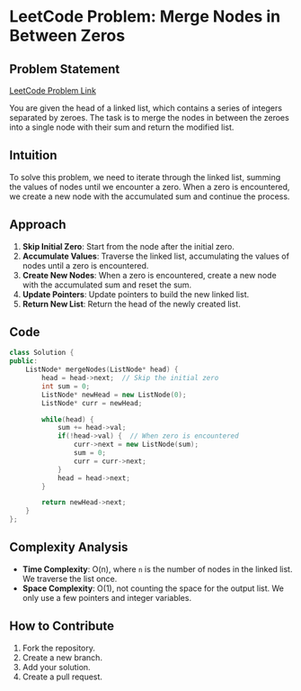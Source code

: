 # LeetCode Problem: Merge Nodes in Between Zeros

## Problem Statement

[LeetCode Problem Link](https://leetcode.com/problems/merge-nodes-in-between-zeros/)

You are given the head of a linked list, which contains a series of integers separated by zeroes. The task is to merge the nodes in between the zeroes into a single node with their sum and return the modified list.

## Intuition

To solve this problem, we need to iterate through the linked list, summing the values of nodes until we encounter a zero. When a zero is encountered, we create a new node with the accumulated sum and continue the process.

## Approach

1. **Skip Initial Zero**: Start from the node after the initial zero.
2. **Accumulate Values**: Traverse the linked list, accumulating the values of nodes until a zero is encountered.
3. **Create New Nodes**: When a zero is encountered, create a new node with the accumulated sum and reset the sum.
4. **Update Pointers**: Update pointers to build the new linked list.
5. **Return New List**: Return the head of the newly created list.

## Code

```cpp
class Solution {
public:
    ListNode* mergeNodes(ListNode* head) {
        head = head->next;  // Skip the initial zero
        int sum = 0;
        ListNode* newHead = new ListNode(0);
        ListNode* curr = newHead;

        while(head) {
            sum += head->val; 
            if(!head->val) {  // When zero is encountered
                curr->next = new ListNode(sum);
                sum = 0;
                curr = curr->next;
            }
            head = head->next;
        }

        return newHead->next;
    }
};
```

## Complexity Analysis

- **Time Complexity**: O(n), where `n` is the number of nodes in the linked list. We traverse the list once.
- **Space Complexity**: O(1), not counting the space for the output list. We only use a few pointers and integer variables.

## How to Contribute

1. Fork the repository.
2. Create a new branch.
3. Add your solution.
4. Create a pull request.